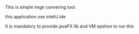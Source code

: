 This is simple imge convering tool. 

this application use inteliJ ide

It is mandatory to provide javaFX lib and VM opshon to run this
